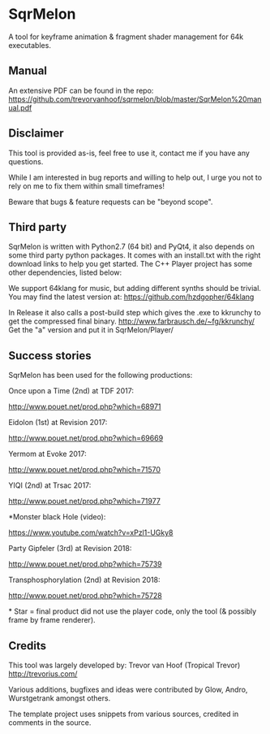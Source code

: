 # SqrMelon
A tool for keyframe animation & fragment shader management for 64k executables.

## Manual
An extensive PDF can be found in the repo:
https://github.com/trevorvanhoof/sqrmelon/blob/master/SqrMelon%20manual.pdf

## Disclaimer
This tool is provided as-is, feel free to use it, contact me if you have any questions. 

While I am interested in bug reports and willing to help out, I urge you not to rely on me to fix them within small timeframes!

Beware that bugs & feature requests can be "beyond scope".

## Third party
SqrMelon is written with Python2.7 (64 bit) and PyQt4, it also depends on some third party python packages.
It comes with an install.txt with the right download links to help you get started.
The C++ Player project has some other dependencies, listed below:

We support 64klang for music, but adding different synths should be trivial.
You may find the latest version at:
https://github.com/hzdgopher/64klang

In Release it also calls a post-build step which gives the .exe to kkrunchy to get the compressed final binary.
http://www.farbrausch.de/~fg/kkrunchy/
Get the "a" version and put it in SqrMelon/Player/

## Success stories
SqrMelon has been used for the following productions:

Once upon a Time (2nd) at TDF 2017:

http://www.pouet.net/prod.php?which=68971

Eidolon (1st) at Revision 2017:

http://www.pouet.net/prod.php?which=69669

Yermom at Evoke 2017:

http://www.pouet.net/prod.php?which=71570

YIQI (2nd) at Trsac 2017:

http://www.pouet.net/prod.php?which=71977

\*Monster black Hole (video):

https://www.youtube.com/watch?v=xPzl1-UGky8

Party Gipfeler (3rd) at Revision 2018:

http://www.pouet.net/prod.php?which=75739

Transphosphorylation (2nd) at Revision 2018:

http://www.pouet.net/prod.php?which=75728


\* Star = final product did not use the player code, only the tool (& possibly frame by frame renderer).

## Credits

This tool was largely developed by:
Trevor van Hoof (Tropical Trevor) http://trevorius.com/

Various additions, bugfixes and ideas were contributed by Glow, Andro, Wurstgetrank amongst others.

The template project uses snippets from various sources, credited in comments in the source.
